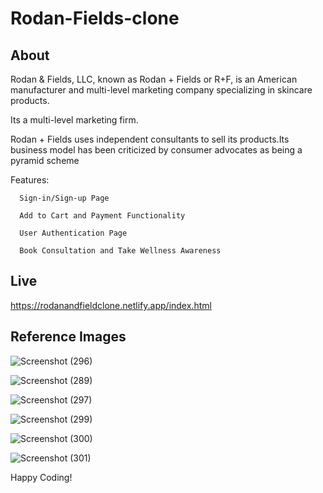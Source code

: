 # Rodan-Fields-clone


## About

Rodan & Fields, LLC, known as Rodan + Fields or R+F, is an American manufacturer and multi-level marketing company specializing in skincare products.

Its a multi-level marketing firm. 

Rodan + Fields uses independent consultants to sell its products.Its business model has been criticized by consumer advocates as being a pyramid scheme

Features:

      Sign-in/Sign-up Page
    
      Add to Cart and Payment Functionality
      
      User Authentication Page
      
      Book Consultation and Take Wellness Awareness
## Live

https://rodanandfieldclone.netlify.app/index.html

## Reference Images

![Screenshot (296)](https://user-images.githubusercontent.com/97461783/165762734-387b2a56-a691-4c29-a7c7-eb1cedfa860a.png)

![Screenshot (289)](https://user-images.githubusercontent.com/97461783/165763878-69f6aaa1-f3a2-4474-b78c-907b22e9ec06.png)

![Screenshot (297)](https://user-images.githubusercontent.com/97461783/165762813-dca723f7-221a-4c35-bf28-77d292da7de7.png)

![Screenshot (299)](https://user-images.githubusercontent.com/97461783/165762950-2e61ac37-bf58-488c-8c5e-155a214b8ba3.png)

![Screenshot (300)](https://user-images.githubusercontent.com/97461783/165763094-bcb41794-6c9a-4dc8-ac89-85aa8c81b21d.png)

![Screenshot (301)](https://user-images.githubusercontent.com/97461783/165763164-f888e54b-e4ac-4436-9b74-353aacf8adc0.png)

Happy Coding!

